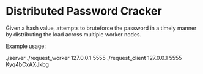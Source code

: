 # Distributed Password Cracker
Given a hash value, attempts to bruteforce the password in a timely manner by distributing the load across multiple worker nodes. 

Example usage:

./server
./request_worker 127.0.0.1 5555
./request_client 127.0.0.1 5555 Kyq4bCxAXJkbg